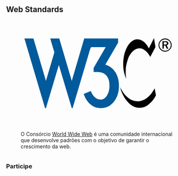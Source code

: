 
## Web Standards

<section>
	<figure style="display: flex; flex-direction: column">
		<svg viewBox="0 0 210 143" fill="none" xmlns="http://www.w3.org/2000/svg">
			<path d="M52.352 24.412L69.307 82.055L86.26 24.412H132.224V30.142L114.917 59.958C120.997 61.907 125.595 65.456 128.712 70.599C131.831 75.745 133.392 81.783 133.392 88.72C133.392 97.298 131.109 104.507 126.548 110.351C121.987 116.195 116.083 119.119 108.835 119.119C103.377 119.119 98.624 117.387 94.573 113.918C90.519 110.449 87.519 105.754 85.571 99.828L95.156 95.853C96.56 99.439 98.412 102.265 100.712 104.328C103.011 106.394 105.72 107.428 108.837 107.428C112.108 107.428 114.878 105.596 117.138 101.934C119.4 98.27 120.531 93.868 120.531 88.719C120.531 83.028 119.322 78.623 116.908 75.506C114.097 71.844 109.693 70.01 103.692 70.01H99.018V64.399L115.385 36.102H95.63L94.506 38.016L70.475 119.104H69.306L51.766 60.413L34.23 119.104H33.062L5.006 24.408H17.282L34.235 82.051L45.695 43.236L40.084 24.41H52.357V24.406L52.352 24.412Z" fill="#005A9C"></path> <path d="M196.02 24.412C193.61 24.412 191.446 25.281 189.805 26.947C188.065 28.715 187.096 30.998 187.096 33.359C187.096 35.72 188.018 37.908 189.707 39.625C191.424 41.365 193.635 42.311 196.021 42.311C198.355 42.311 200.621 41.366 202.382 39.653C204.071 38.012 204.993 35.825 204.993 33.364C204.993 30.977 204.048 28.741 202.409 27.075C200.709 25.33 198.469 24.412 196.029 24.412H196.02ZM203.8 33.436C203.8 35.5 203.001 37.415 201.54 38.829C199.997 40.323 198.083 41.118 195.97 41.118C193.984 41.118 192.021 40.3 190.552 38.807C189.087 37.313 188.265 35.401 188.265 33.364C188.265 31.325 189.111 29.337 190.626 27.798C192.042 26.355 193.954 25.587 196.042 25.587C198.181 25.587 200.093 26.386 201.585 27.898C203.035 29.336 203.805 31.271 203.805 33.436H203.8ZM196.27 28.115H192.444V38.258H194.358V33.934H196.249L198.312 38.258H200.449L198.185 33.637C199.65 33.336 200.498 32.344 200.498 30.903C200.508 29.063 199.108 28.115 196.278 28.115H196.27ZM195.92 29.359C197.709 29.359 198.529 29.857 198.529 31.099C198.529 32.29 197.709 32.716 195.966 32.716H194.349V29.359H195.92Z" fill="black"></path>
			<path d="M180.97 23.881L182.958 35.971L175.919 49.44C175.919 49.44 173.218 43.725 168.728 40.565C164.947 37.901 162.482 37.321 158.628 38.116C153.679 39.137 148.067 45.054 145.618 52.35C142.688 61.077 142.659 65.303 142.555 69.182C142.391 75.405 143.371 79.078 143.371 79.078C143.371 79.078 139.096 71.172 139.137 59.592C139.164 51.324 140.465 43.828 144.289 36.432C147.654 29.928 152.656 26.024 157.096 25.565C161.686 25.092 165.311 27.303 168.116 29.696C171.057 32.212 174.032 37.706 174.032 37.706L180.952 23.881H180.97Z" fill="black"></path>
			<path d="M181.84 92.289C181.84 92.289 178.729 97.852 176.791 99.994C174.852 102.139 171.383 105.912 167.1 107.801C162.817 109.688 160.571 110.041 156.336 109.637C152.107 109.231 148.176 106.782 146.799 105.76C145.422 104.738 141.901 101.731 139.91 98.924C137.918 96.117 134.808 90.508 134.808 90.508C134.808 90.508 136.54 96.131 137.628 98.518C138.251 99.893 140.169 104.094 142.894 107.75C145.435 111.16 150.369 117.033 157.867 118.359C165.365 119.687 170.517 116.318 171.793 115.504C173.066 114.69 175.754 112.438 177.457 110.615C179.232 108.719 180.914 106.295 181.842 104.842C182.524 103.779 183.631 101.627 183.631 101.627L181.841 92.296L181.84 92.289Z" fill="black">
			</path>
		</svg>
		<caption>
		<p>
		O Consórcio <a href="https://w3.org" target="_blank" style="display:inline">World Wide Web</a> é uma comunidade internacional que desenvolve padrões com o objetivo de garantir o crescimento da web.
		</p>
		</caption>
	</figure>
</section>



### Participe

